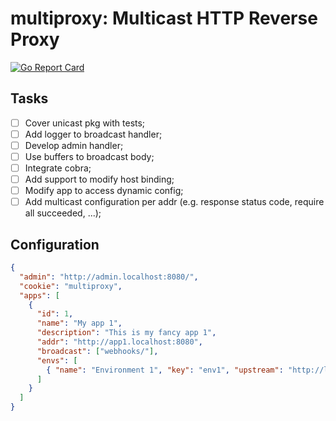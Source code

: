 # multiproxy: Multicast HTTP Reverse Proxy

[![Go Report Card](https://goreportcard.com/badge/github.com/esnunes/multiproxy)](https://goreportcard.com/report/github.com/esnunes/multiproxy)

## Tasks

- [ ] Cover unicast pkg with tests;
- [ ] Add logger to broadcast handler;
- [ ] Develop admin handler;
- [ ] Use buffers to broadcast body;
- [ ] Integrate cobra; 
- [ ] Add support to modify host binding;
- [ ] Modify app to access dynamic config;
- [ ] Add multicast configuration per addr (e.g. response status code, require
  all succeeded, ...);

## Configuration

```json
{
  "admin": "http://admin.localhost:8080/",
  "cookie": "multiproxy",
  "apps": [
    {
      "id": 1,
      "name": "My app 1",
      "description": "This is my fancy app 1",
      "addr": "http://app1.localhost:8080",
      "broadcast": ["webhooks/"],
      "envs": [
        { "name": "Environment 1", "key": "env1", "upstream": "http://localhost:8001" }
      ]
    }
  ]
}
```


